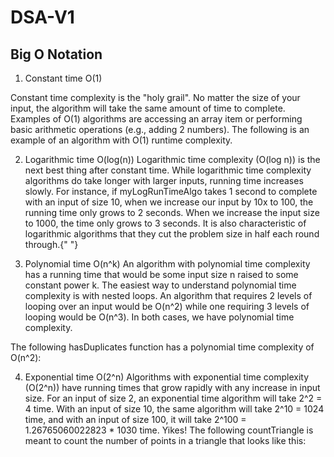 # DSA-V1

## Big O Notation

1. Constant time O(1)

Constant time complexity is the "holy grail". 
No matter the size of your input, the algorithm will take the same amount of time to complete. 
Examples of O(1) algorithms are accessing an array item or performing basic arithmetic operations (e.g., adding 2 numbers). 
The following is an example of an algorithm with O(1) runtime complexity.

2. Logarithmic time O(log(n)) 
  Logarithmic time complexity (O(log n)) is the next
  best thing after constant time. While logarithmic time complexity algorithms
  do take longer with larger inputs, running time increases slowly. For
  instance, if myLogRunTimeAlgo takes 1 second to complete with an input of size
  10, when we increase our input by 10x to 100, the running time only grows to 2
  seconds. When we increase the input size to 1000, the time only grows to 3
  seconds. It is also characteristic of logarithmic algorithms that they cut the
  problem size in half each round through.{" "}

3. Polynomial time O(n^k) 
  An algorithm with polynomial time complexity has a
  running time that would be some input size n raised to some constant power k.
  The easiest way to understand polynomial time complexity is with nested loops.
  An algorithm that requires 2 levels of looping over an input would be O(n^2)
  while one requiring 3 levels of looping would be O(n^3). In both cases, we
  have polynomial time complexity. 
  
  The following hasDuplicates function has a
  polynomial time complexity of O(n^2):

4. Exponential time O(2^n) 
  Algorithms with exponential time complexity (O(2^n))
  have running times that grow rapidly with any increase in input size. For an
  input of size 2, an exponential time algorithm will take 2^2 = 4 time. With an
  input of size 10, the same algorithm will take 2^10 = 1024 time, and with an
  input of size 100, it will take 2^100 = 1.26765060022823 * 1030 time. Yikes!
  The following countTriangle is meant to count the number of points in a
  triangle that looks like this:
